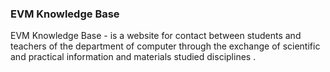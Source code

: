 ### **EVM Knowledge Base**
EVM Knowledge Base - is a website for contact between students and teachers of the department of computer through the exchange of scientific and practical information and materials studied disciplines .
